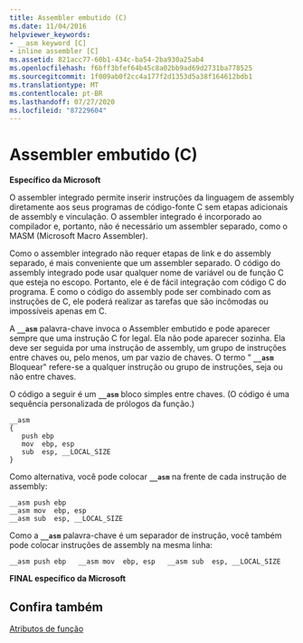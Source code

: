 ```yaml
---
title: Assembler embutido (C)
ms.date: 11/04/2016
helpviewer_keywords:
- __asm keyword [C]
- inline assembler [C]
ms.assetid: 821acc77-60b1-434c-ba54-2ba930a25ab4
ms.openlocfilehash: f6bff3bfef64b45c8a02bb9ad69d2731ba778525
ms.sourcegitcommit: 1f009ab0f2cc4a177f2d1353d5a38f164612bdb1
ms.translationtype: MT
ms.contentlocale: pt-BR
ms.lasthandoff: 07/27/2020
ms.locfileid: "87229604"
---
```

# <a name="inline-assembler-c"></a>Assembler embutido (C)

**Específico da Microsoft**

O assembler integrado permite inserir instruções da linguagem de assembly diretamente aos seus programas de código-fonte C sem etapas adicionais de assembly e vinculação. O assembler integrado é incorporado ao compilador e, portanto, não é necessário um assembler separado, como o MASM (Microsoft Macro Assembler).

Como o assembler integrado não requer etapas de link e do assembly separado, é mais conveniente que um assembler separado. O código do assembly integrado pode usar qualquer nome de variável ou de função C que esteja no escopo. Portanto, ele é de fácil integração com código C do programa. E como o código do assembly pode ser combinado com as instruções de C, ele poderá realizar as tarefas que são incômodas ou impossíveis apenas em C.

A **`__asm`** palavra-chave invoca o Assembler embutido e pode aparecer sempre que uma instrução C for legal. Ela não pode aparecer sozinha. Ela deve ser seguida por uma instrução de assembly, um grupo de instruções entre chaves ou, pelo menos, um par vazio de chaves. O termo " **`__asm`** Bloquear" refere-se a qualquer instrução ou grupo de instruções, seja ou não entre chaves.

O código a seguir é um **`__asm`** bloco simples entre chaves. (O código é uma sequência personalizada de prólogos da função.)

```
__asm
{
   push ebp
   mov  ebp, esp
   sub  esp, __LOCAL_SIZE
}
```

Como alternativa, você pode colocar **`__asm`** na frente de cada instrução de assembly:

```
__asm push ebp
__asm mov  ebp, esp
__asm sub  esp, __LOCAL_SIZE
```

Como a **`__asm`** palavra-chave é um separador de instrução, você também pode colocar instruções de assembly na mesma linha:

```
__asm push ebp   __asm mov  ebp, esp   __asm sub  esp, __LOCAL_SIZE
```

**FINAL específico da Microsoft**

## <a name="see-also"></a>Confira também

[Atributos de função](../c-language/function-attributes.md)
